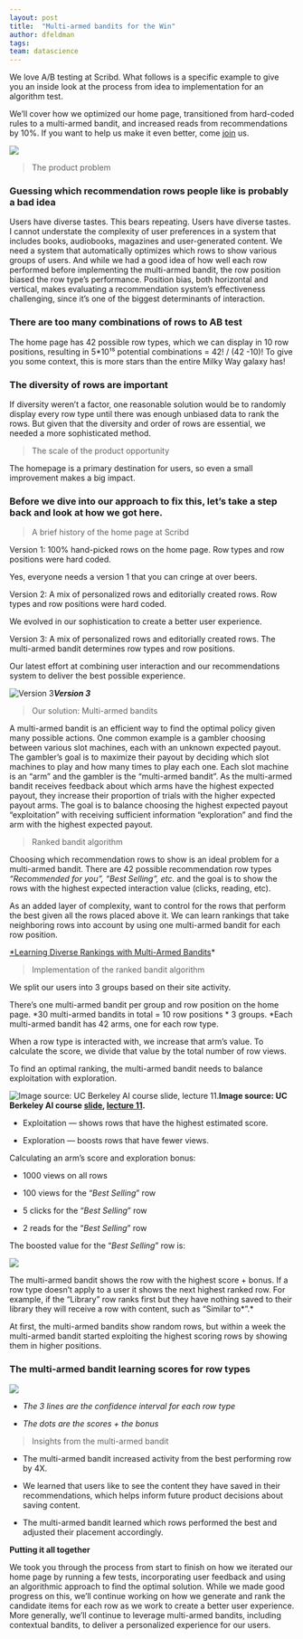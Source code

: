 ```yaml
---
layout: post
title:  "Multi-armed bandits for the Win"
author: dfeldman
tags:
team: datascience
---
```


We love A/B testing at Scribd. What follows is a specific example to give you an inside look at the process from idea to implementation for an algorithm test.

We’ll cover how we optimized our home page, transitioned from hard-coded rules to a multi-armed bandit, and increased reads from recommendations by 10%. If you want to help us make it even better, come [join](https://grnh.se/ep4c021) us.

![](https://cdn-images-1.medium.com/max/2000/1*vRjjjfZI2wYCSxIc1qX7pQ.gif)
> The product problem

### Guessing which recommendation rows people like is probably a bad idea

Users have diverse tastes. This bears repeating. Users have diverse tastes. I cannot understate the complexity of user preferences in a system that includes books, audiobooks, magazines and user-generated content. We need a system that automatically optimizes which rows to show various groups of users. And while we had a good idea of how well each row performed before implementing the multi-armed bandit, the row position biased the row type’s performance. Position bias, both horizontal and vertical, makes evaluating a recommendation system’s effectiveness challenging, since it’s one of the biggest determinants of interaction.

### There are too many combinations of rows to AB test

The home page has 42 possible row types, which we can display in 10 row positions, resulting in 5*10¹⁵ potential combinations = 42! / (42 -10)! To give you some context, this is more stars than the entire Milky Way galaxy has!

### The diversity of rows are important

If diversity weren’t a factor, one reasonable solution would be to randomly display every row type until there was enough unbiased data to rank the rows. But given that the diversity and order of rows are essential, we needed a more sophisticated method.
> The scale of the product opportunity

The homepage is a primary destination for users, so even a small improvement makes a big impact.

### Before we dive into our approach to fix this, let’s take a step back and look at how we got here.
> A brief history of the home page at Scribd

Version 1: 100% hand-picked rows on the home page. Row types and row positions were hard coded.

Yes, everyone needs a version 1 that you can cringe at over beers.

Version 2: A mix of personalized rows and editorially created rows. Row types and row positions were hard coded.

We evolved in our sophistication to create a better user experience.

Version 3: A mix of personalized rows and editorially created rows. The multi-armed bandit determines row types and row positions.

Our latest effort at combining user interaction and our recommendations system to deliver the best possible experience.

![**Version 3**](https://cdn-images-1.medium.com/max/7424/1*dowLg_egPMHMaThSDgxo3A.png)***Version 3***
> Our solution: Multi-armed bandits

A multi-armed bandit is an efficient way to find the optimal policy given many possible actions. One common example is a gambler choosing between various slot machines, each with an unknown expected payout. The gambler’s goal is to maximize their payout by deciding which slot machines to play and how many times to play each one. Each slot machine is an “arm” and the gambler is the “multi-armed bandit”. As the multi-armed bandit receives feedback about which arms have the highest expected payout, they increase their proportion of trials with the higher expected payout arms. The goal is to balance choosing the highest expected payout “exploitation” with receiving sufficient information “exploration” and find the arm with the highest expected payout.
> Ranked bandit algorithm

Choosing which recommendation rows to show is an ideal problem for a multi-armed bandit. There are 42 possible recommendation row types *“Recommended for you”, “Best Selling”, etc.* and the goal is to show the rows with the highest expected interaction value (clicks, reading, etc).

As an added layer of complexity, want to control for the rows that perform the best given all the rows placed above it. We can learn rankings that take neighboring rows into account by using one multi-armed bandit for each row position.

[*Learning Diverse Rankings with Multi-Armed Bandits](https://pdfs.semanticscholar.org/5675/7c983518b0604d54719df85fcd0adf789044.pdf)*
> Implementation of the ranked bandit algorithm

We split our users into 3 groups based on their site activity.

There’s one multi-armed bandit per group and row position on the home page. *30 multi-armed bandits in total = 10 row positions * 3 groups. *Each multi-armed bandit has 42 arms, one for each row type.

When a row type is interacted with, we increase that arm’s value. To calculate the score, we divide that value by the total number of row views.

To find an optimal ranking, the multi-armed bandit needs to balance exploitation with exploration.

![*Image source: UC Berkeley AI course [slide](http://ai.berkeley.edu/lecture_slides.html), [lecture 11](http://ai.berkeley.edu/slides/Lecture%2011%20--%20Reinforcement%20Learning%20II/SP14%20CS188%20Lecture%2011%20--%20Reinforcement%20Learning%20II.pptx).*](https://cdn-images-1.medium.com/max/2784/1*j-TYe1Bd7My-gdt64zp_cg.png)**Image source: UC Berkeley AI course [slide](http://ai.berkeley.edu/lecture_slides.html), [lecture 11](http://ai.berkeley.edu/slides/Lecture%2011%20--%20Reinforcement%20Learning%20II/SP14%20CS188%20Lecture%2011%20--%20Reinforcement%20Learning%20II.pptx).**

* Exploitation — shows rows that have the highest estimated score.

* Exploration — boosts rows that have fewer views.

Calculating an arm’s score and exploration bonus:

* 1000 views on all rows

* 100 views for the “*Best Selling*” row

* 5 clicks for the “*Best Selling*” row

* 2 reads for the “*Best Selling*” row

The boosted value for the “*Best Selling*” row is:

![](https://cdn-images-1.medium.com/max/2104/0*lU4HsRfC8_rpItOe.)

The multi-armed bandit shows the row with the highest score + bonus. If a row type doesn’t apply to a user it shows the next highest ranked row. For example, if the “Library” row ranks first but they have nothing saved to their library they will receive a row with content, such as “Similar to*”.*

At first, the multi-armed bandits show random rows, but within a week the multi-armed bandit started exploiting the highest scoring rows by showing them in higher positions.

### The multi-armed bandit learning scores for row types

![](https://cdn-images-1.medium.com/max/2400/1*jZwlRNs3bjkPodAqtUhJtQ.gif)

* *The 3 lines are the confidence interval for each row type*

* *The dots are the scores + the bonus*
> Insights from the multi-armed bandit

* The multi-armed bandit increased activity from the best performing row by 4X.

* We learned that users like to see the content they have saved in their recommendations, which helps inform future product decisions about saving content.

* The multi-armed bandit learned which rows performed the best and adjusted their placement accordingly.

**Putting it all together**

We took you through the process from start to finish on how we iterated our home page by running a few tests, incorporating user feedback and using an algorithmic approach to find the optimal solution. While we made good progress on this, we’ll continue working on how we generate and rank the candidate items for each row as we work to create a better user experience. More generally, we’ll continue to leverage multi-armed bandits, including contextual bandits, to deliver a personalized experience for our users.
